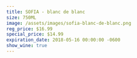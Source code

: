 ```yaml
---
title: SOFIA - blanc de blanc
size: 750ML
image: /assets/images/sofia-blanc-de-blanc.png
reg_price: $16.99
special_price: $14.99
expiration_date: 2018-05-16 00:00:00 -0600
show_wine: true
---
```


